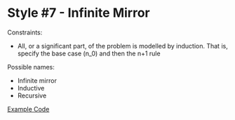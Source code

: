 # Style #7 - Infinite Mirror

Constraints:

- All, or a significant part, of the problem is modelled by
  induction. That is, specify the base case (n_0) and then the n+1
  rule

Possible names:

- Infinite mirror
- Inductive
- Recursive

[Example Code](07-infinite-mirror.rs)